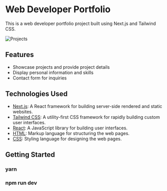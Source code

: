 # Web Developer Portfolio

This is a web developer portfolio project built using Next.js and Tailwind CSS.



![Projects](/screenshots/projects.png)


## Features

- Showcase projects and provide project details
- Display personal information and skills
- Contact form for inquiries

## Technologies Used

- [Next.js](https://nextjs.org/): A React framework for building server-side rendered and static websites.
- [Tailwind CSS](https://tailwindcss.com/): A utility-first CSS framework for rapidly building custom user interfaces.
- [React](https://reactjs.org/): A JavaScript library for building user interfaces.
- [HTML](https://developer.mozilla.org/en-US/docs/Web/HTML): Markup language for structuring the web pages.
- [CSS](https://developer.mozilla.org/en-US/docs/Web/CSS): Styling language for designing the web pages.

## Getting Started

### yarn
### npm run dev
